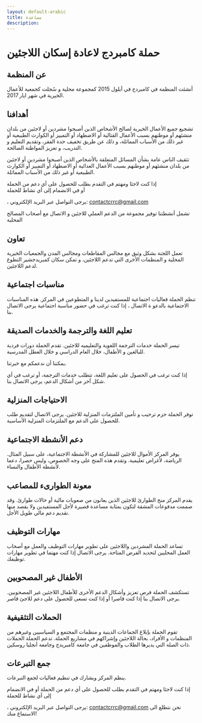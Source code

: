 ```yaml
---
layout: default-arabic
title: مساعدة
description:
---
```


# حملة كامبردج لاعادة إسكان اللاجئين

## عن المنظمة

أنشئت المنظمة في كامبردج في أيلول 2015 كمجموعة محلية  و سُجلت كجمعية للأعمال الخيرية  في شهر ايار 2017.

## أهدافنا

تشجيع جميع الأعمال الخيرية لصالح الأشخاص الذين أصبحوا مشردين أو لاجئين من بلدان منشئهم أو موطنهم بسبب الأعمال القتالية أو الاضطهاد أو التمييز أو الكوارث الطبيعية أو غير ذلك من الأسباب المماثلة، و ذلك عن طريق تخفيف حدة الفقر، وتقديم التعليم و التدريب، و تعزيز المواطنة الصالحة.

تثقيف الناس عامة بشأن المسائل المتعلقة بالأشخاص الذين أصبحوا مشردين أو لاجئين من بلدان منشئهم أو موطنهم بسبب الأعمال العدائية أو الاضطهاد أو التمييز أو الكوارث الطبيعية أو غير ذلك من الأسباب المماثلة.

إذا كنت لاجئا ومهتم في التقدم بطلب للحصول على أي دعم من الحملة   
أو في الانضمام إلى أي نشاط للحملة

، يرجى التواصل عبر البريد الإلكتروني: [contactcrrc@gmail.com](mailto:contactcrrc@gmail.com)

تشمل أنشطتنا توفير مجموعة من الدعم العملي للاجئين و الاتصال مع أصحاب المصالح المحلية

## تعاون

تعمل اللجنة بشكل وثيق مع مجالس المقاطعات ومجالس المدن والجمعيات الخيرية المحلية و المنظمات الأخرى التي تدعم اللاجئين، و تمكن سكان كمبريدجشير التطوع لدعم اللاجئين.

## مناسبات اجتماعية

تنظم الحملة فعاليات اجتماعية للمستفيدين لدينا و المتطوعين في المركز. هذه المناسبات الاجتماعية  بالدعو ة الاتصال ، إذا كنت ترغب في حضور مناسبة اجتماعية يرجى الاتصال بنا. 

##      تعليم اللغة والترجمة والخدمات الصديقة

تيسر الحملة خدمات الترجمة اللغوية والتعليميه للاجئين. تقدم الحملة دورات فردية للبالغين و الأطفال، خلال العام الدراسي و خلال العطل المدرسية.

يمكننا أن ندعمكم مع خبرتنا.

إذا كنت ترغب في الحصول على تعليم اللغة، تتطلب خدمات الترجمة، أو ترغب في أي شكل آخر من أشكال الدعم، يرجى الاتصال بنا.

## الاحتياجات المنزلية

توفر الحملة حزم ترحيب و تأمين الملتزمات  المنزلية للاجئين.
يرجى الاتصال لتقديم طلب للحصول على   الدعم مع الملتزمات  المنزلية الأساسية.


## دعم الأنشطة الاجتماعية

يوفر المركز الأموال للاجئين للمشاركة في الأنشطة الاجتماعية، على سبيل المثال. الرياضة،   لأغراض تعليمية. وتقدم هذه المنح على وجه الخصوص، وليس حصرا، دعما لأنشطة الأطفال والنساء.

## معونة الطوارىء للمصاعب

يقدم المركز منح الطوارئ للاجئين الذين يعانون من صعوبات مالية أو حالات طوارئ. وقد صممت مدفوعات المشقة لتكون بمثابة مساعدة قصيرة لأجل  المستفيدين ولا يقصد منها تقديم دعم مالي طويل الأجل.

## مهارات التوظيف

تساعد الحملة المشردين واللاجئين على تطوير مهارات التوظيف والعمل مع أصحاب العمل المحليين لتحديد الفرص المتاحة. يرجى الاتصال إذا كنت مهتما في تطوير مهارات توظيفك.

## الأطفال غير المصحوبين

تستكشف الحملة  فرص تعزيز وأشكال الدعم الأخرى للأطفال اللاجئين غير المصحوبين. يرجى الاتصال بنا إذا كنت قاصرا أو إذا كنت تسعى للحصول على دعم للاجئ قاصر.

## الحملات التثقيفية

تقوم الحملة بإبلاغ الجماعات الدينية و منظمات المجتمع و السياسيين وغيرهم من المنظمات و الأفراد، بحالة اللاجئين وإشراكهم في مشاريع الحملة. تدعم  الحملة   الحملات ذات الصلة التي يديرها الطلاب والموظفين في جامعة كامبريدج وجامعة أنجليا روسكين.

## جمع التبرعات

ينظم المركز ويشارك في تنظيم فعاليات لجمع التبرعات.

إذا كنت لاجئا ومهتم في التقدم بطلب للحصول على أي دعم من الحملة    أو في الانضمام إلى أي نشاط للحملة

، يرجى التواصل عبر البريد الإلكتروني: [contactcrrc@gmail.com](mailto:contactcrrc@gmail.com)
نحن نتطلع الى الاستماع منك!
